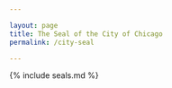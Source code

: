 ```yaml
---

layout: page
title: The Seal of the City of Chicago
permalink: /city-seal

---
```


{% include seals.md %}
